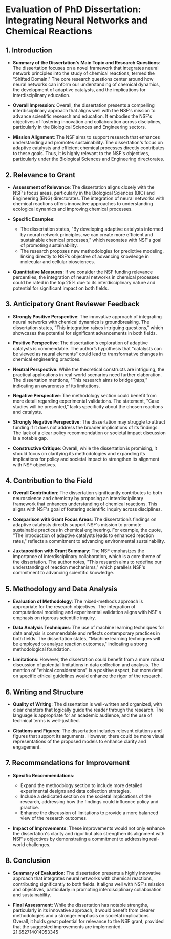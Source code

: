 # Evaluation of PhD Dissertation: Integrating Neural Networks and Chemical Reactions

## 1. Introduction

- **Summary of the Dissertation's Main Topic and Research Questions**: The dissertation focuses on a novel framework that integrates neural network principles into the study of chemical reactions, termed the "Shifted Domain." The core research questions center around how neural networks can inform our understanding of chemical dynamics, the development of adaptive catalysts, and the implications for interdisciplinary education.

- **Overall Impression**: Overall, the dissertation presents a compelling interdisciplinary approach that aligns well with the NSF's mission to advance scientific research and education. It embodies the NSF's objectives of fostering innovation and collaboration across disciplines, particularly in the Biological Sciences and Engineering sectors.

- **Mission Alignment**: The NSF aims to support research that enhances understanding and promotes sustainability. The dissertation's focus on adaptive catalysts and efficient chemical processes directly contributes to these goals. Thus, it is highly relevant to the NSF's objectives, particularly under the Biological Sciences and Engineering directorates.

## 2. Relevance to Grant

- **Assessment of Relevance**: The dissertation aligns closely with the NSF's focus areas, particularly in the Biological Sciences (BIO) and Engineering (ENG) directorates. The integration of neural networks with chemical reactions offers innovative approaches to understanding ecological dynamics and improving chemical processes.

- **Specific Examples**:
  - The dissertation states, "By developing adaptive catalysts informed by neural network principles, we can create more efficient and sustainable chemical processes," which resonates with NSF's goal of promoting sustainability.
  - The research proposes new methodologies for predictive modeling, linking directly to NSF’s objective of advancing knowledge in molecular and cellular biosciences.

- **Quantitative Measures**: If we consider the NSF funding relevance percentiles, the integration of neural networks in chemical processes could be rated in the top 25% due to its interdisciplinary nature and potential for significant impact on both fields.

## 3. Anticipatory Grant Reviewer Feedback

- **Strongly Positive Perspective**: The innovative approach of integrating neural networks with chemical dynamics is groundbreaking. The dissertation states, "This integration raises intriguing questions," which showcases the potential for significant advancements in both fields.

- **Positive Perspective**: The dissertation's exploration of adaptive catalysts is commendable. The author’s hypothesis that "catalysts can be viewed as neural elements" could lead to transformative changes in chemical engineering practices.

- **Neutral Perspective**: While the theoretical constructs are intriguing, the practical applications in real-world scenarios need further elaboration. The dissertation mentions, "This research aims to bridge gaps," indicating an awareness of its limitations.

- **Negative Perspective**: The methodology section could benefit from more detail regarding experimental validations. The statement, "Case studies will be presented," lacks specificity about the chosen reactions and catalysts.

- **Strongly Negative Perspective**: The dissertation may struggle to attract funding if it does not address the broader implications of its findings. The lack of a clear policy recommendation or societal impact discussion is a notable gap.

- **Constructive Critique**: Overall, while the dissertation is promising, it should focus on clarifying its methodologies and expanding its implications for policy and societal impact to strengthen its alignment with NSF objectives.

## 4. Contribution to the Field

- **Overall Contribution**: The dissertation significantly contributes to both neuroscience and chemistry by proposing an interdisciplinary framework that enhances understanding of chemical reactions. This aligns with NSF's goal of fostering scientific inquiry across disciplines.

- **Comparison with Grant Focus Areas**: The dissertation’s findings on adaptive catalysts directly support NSF's mission to promote sustainable practices in chemical engineering. For example, the quote, "The introduction of adaptive catalysts leads to enhanced reaction rates," reflects a commitment to advancing environmental sustainability.

- **Juxtaposition with Grant Summary**: The NSF emphasizes the importance of interdisciplinary collaboration, which is a core theme of the dissertation. The author notes, "This research aims to redefine our understanding of reaction mechanisms," which parallels NSF's commitment to advancing scientific knowledge.

## 5. Methodology and Data Analysis

- **Evaluation of Methodology**: The mixed-methods approach is appropriate for the research objectives. The integration of computational modeling and experimental validation aligns with NSF's emphasis on rigorous scientific inquiry.

- **Data Analysis Techniques**: The use of machine learning techniques for data analysis is commendable and reflects contemporary practices in both fields. The dissertation states, "Machine learning techniques will be employed to analyze reaction outcomes," indicating a strong methodological foundation.

- **Limitations**: However, the dissertation could benefit from a more robust discussion of potential limitations in data collection and analysis. The mention of "ethical considerations" is a positive aspect, but more detail on specific ethical guidelines would enhance the rigor of the research.

## 6. Writing and Structure

- **Quality of Writing**: The dissertation is well-written and organized, with clear chapters that logically guide the reader through the research. The language is appropriate for an academic audience, and the use of technical terms is well-justified.

- **Citations and Figures**: The dissertation includes relevant citations and figures that support its arguments. However, there could be more visual representations of the proposed models to enhance clarity and engagement.

## 7. Recommendations for Improvement

- **Specific Recommendations**:
  - Expand the methodology section to include more detailed experimental designs and data collection strategies.
  - Include a dedicated section on the societal implications of the research, addressing how the findings could influence policy and practice.
  - Enhance the discussion of limitations to provide a more balanced view of the research outcomes.

- **Impact of Improvements**: These improvements would not only enhance the dissertation's clarity and rigor but also strengthen its alignment with NSF's objectives by demonstrating a commitment to addressing real-world challenges.

## 8. Conclusion

- **Summary of Evaluation**: The dissertation presents a highly innovative approach that integrates neural networks with chemical reactions, contributing significantly to both fields. It aligns well with NSF's mission and objectives, particularly in promoting interdisciplinary collaboration and sustainability.

- **Final Assessment**: While the dissertation has notable strengths, particularly in its innovative approach, it would benefit from clearer methodologies and a stronger emphasis on societal implications. Overall, it holds great potential for relevance to the NSF grant, provided that the suggested improvements are implemented. 21.652714014053345